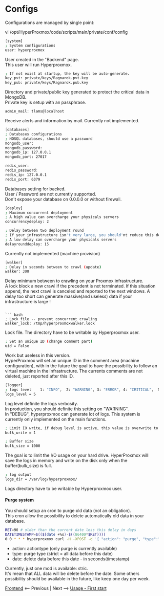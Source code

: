 # Configs

Configurations are managed by single point:

vi /opt/HyperProxmox/code/scripts/main/private/conf/config
``` bash
[system]
; System configurations
user: hyperproxmox
```
User created in the "Backend" page.   
This user will run Hyperproxmox.

``` bash
; If not exist at startup, the key will be auto-generate.
key_pvt: private/keys/Ragnarok.pvt.key
key_pub: private/keys/Ragnarok.pub.key
```
Directory and private/public key generated to protect the critical data in MongoDB.  
Private key is setup with an passphrase.

``` bash
admin_mail: tlams@localhost
```
Receive alerts and information by mail. Currently not implemented.

``` bash
[databases]
; Databases configurations
; NOSQL databases, should use a password
mongodb_user:
mongodb_password:
mongodb_ip: 127.0.0.1
mongodb_port: 27017

redis_user:
redis_password:
redis_ip: 127.0.0.1
redis_port: 6379
```
Databases setting for backed.  
User / Password are not currently supported.  
Don't expose your database on 0.0.0.0 or without firewall.


``` bash
[deploy]
; Maximum concurrent deployment
; A high value can overcharge your physicals servers
concurrencydeploy: 2

; Delay between two deployment round
; If your infrastructure isn't very large, you should'nt reduce this delay.
; A low delay can overcharge your physicals servers
delayrounddeploy: 15
```
Currently not implemented (machine provision)


``` bash
[walker]
; Delay in seconds between to crawl (update)
walker: 300
```
Delay minimum between to crawling on your Proxmox infrastructure.  
A lock block a new crawl if the precedent is not terminated. If this situation append, the next crawl is
canceled and reported to the next windows.
A delay too short can generate massive(and useless) data if your infrastructure is large ! 
```

``` bash
; Lock file -- prevent concurrent crawling
walker_lock: /tmp/hyperproxmoxwalker.lock
```
Lock file. The directory have to be writable by Hyperproxmox user.

``` bash
; Set an unique ID (change comment part)
uid = False
```
Work but useless in this version.  
HyperProxmox will set an unique ID in the comment area (machine configuration),
with in the future the goal to have the possibility to follow an virtual machine in the infrastructure.
The currents comments are not deleted, just reported after this ID.
  
``` bash
[logger]
; logs level    1: "INFO",  2: "WARNING", 3: "ERROR", 4: "CRITICAL",  5: "DEBUG"
logs_level = 5
```
Log level definite the logs verbosity.  
In production, you should definite this setting on "WARNING".  
In "DEBUG", hyperproxmox can generate lot of logs.
This system is currently only implemented on the main functions.

``` bash
; Limit IO write, if debug level is active, this value is overwrite to 0
bulk_write = 1

; Buffer size
bulk_size = 1000
```
The goal is to limit the I/O usage on your hard drive. 
HyperProxmox will save the logs in memory and write on the disk only when the buffer(bulk_size) is full.  


``` bash
; log output
logs_dir = /var/log/hyperproxmox/
```
Logs directory have to be writable by Hyperproxmox user.


#### Purge system
You should setup an cron to purge old data (not an obligation).  
This cron allow the possibility to delete automatically old data in your database.  

``` bash
RET=90 # older than the current date less this delay in days
DATETIMESTAMP=$(($(date +%s)-$((86400*$RET))))
0 0 * * * hyperproxmox curl -H -XPOST -d '{ "action": "purge", "type":"strict", "date": $DATETIMESTAMP }'  localhost:8080/api/v1/administration/purge >/var/log/hyperproxmox/purge.log 2>&1
```
* action: actiontype (only purge is currently available)
* type: purge type (strict = all data before this date)
* date: delete data before this date - in seconds(timestamp)

Currently, just one mod is available: stric.  
It's mean that ALL data will be delete before the date. 
Some others possibility should be available in the future, like keep one day per week.



[Frontend](03-frontend.md) <-- Previous | Next --> [Usage - First start](05-first_start.md)
